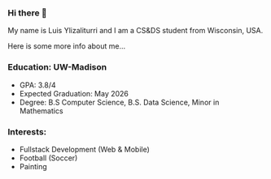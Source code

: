 ### Hi there 👋

My name is Luis Ylizaliturri and I am a CS&DS student from Wisconsin, USA.

Here is some more info about me...

### Education: UW-Madison
- GPA: 3.8/4
- Expected Graduation: May 2026
- Degree: B.S Computer Science, B.S. Data Science, Minor in Mathematics

### Interests:
* Fullstack Development (Web & Mobile) 
* Football (Soccer) 
* Painting
